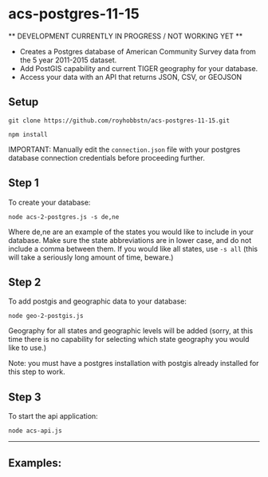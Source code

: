 # acs-postgres-11-15


** DEVELOPMENT CURRENTLY IN PROGRESS / NOT WORKING YET **

- Creates a Postgres database of American Community Survey data from the 5 year 2011-2015 dataset.
- Add PostGIS capability and current TIGER geography for your database.
- Access your data with an API that returns JSON, CSV, or GEOJSON

## Setup

```
git clone https://github.com/royhobbstn/acs-postgres-11-15.git

npm install
```

IMPORTANT:  Manually edit the ```connection.json``` file with your postgres database connection credentials before proceeding further.

## Step 1

To create your database:

```
node acs-2-postgres.js -s de,ne
```

Where de,ne are an example of the states you would like to include in your database. Make sure the state abbreviations are in lower case, and do not include a comma between them.  If you would like all states, use ```-s all``` (this will take a seriously long amount of time, beware.)

## Step 2

To add postgis and geographic data to your database:

```
node geo-2-postgis.js
```

Geography for all states and geographic levels will be added (sorry, at this time there is no capability for selecting which state geography you would like to use.)

Note: you must have a postgres installation with postgis already installed for this step to work.

## Step 3

To start the api application:

```
node acs-api.js
```

-------

## Examples:


